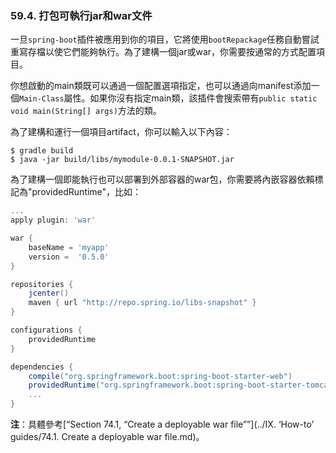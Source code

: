 ### 59.4. 打包可執行jar和war文件

一旦`spring-boot`插件被應用到你的項目，它將使用`bootRepackage`任務自動嘗試重寫存檔以使它們能夠執行。為了建構一個jar或war，你需要按通常的方式配置項目。

你想啟動的main類既可以通過一個配置選項指定，也可以通過向manifest添加一個`Main-Class`屬性。如果你沒有指定main類，該插件會搜索帶有`public static void main(String[] args)`方法的類。

為了建構和運行一個項目artifact，你可以輸入以下內容：
```shell
$ gradle build
$ java -jar build/libs/mymodule-0.0.1-SNAPSHOT.jar
```
為了建構一個即能執行也可以部署到外部容器的war包，你需要將內嵌容器依賴標記為"providedRuntime"，比如：
```gradle
...
apply plugin: 'war'

war {
    baseName = 'myapp'
    version =  '0.5.0'
}

repositories {
    jcenter()
    maven { url "http://repo.spring.io/libs-snapshot" }
}

configurations {
    providedRuntime
}

dependencies {
    compile("org.springframework.boot:spring-boot-starter-web")
    providedRuntime("org.springframework.boot:spring-boot-starter-tomcat")
    ...
}
```
**注**：具體參考[“Section 74.1, “Create a deployable war file””](../IX. ‘How-to’ guides/74.1. Create a deployable war file.md)。
